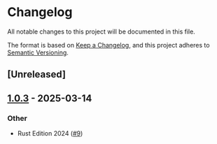 # Changelog

All notable changes to this project will be documented in this file.

The format is based on [Keep a Changelog](https://keepachangelog.com/en/1.0.0/),
and this project adheres to [Semantic Versioning](https://semver.org/spec/v2.0.0.html).

## [Unreleased]

## [1.0.3](https://github.com/oxc-project/oxc-miette/compare/oxc-miette-derive-v1.0.2...oxc-miette-derive-v1.0.3) - 2025-03-14

### Other

- Rust Edition 2024 ([#9](https://github.com/oxc-project/oxc-miette/pull/9))
